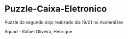 # Puzzle-Caixa-Eletronico
Puzzle do segundo dojo realizado dia 19/01 no AceleraDev

Squad - Rafael Oliveira, Henrique.
